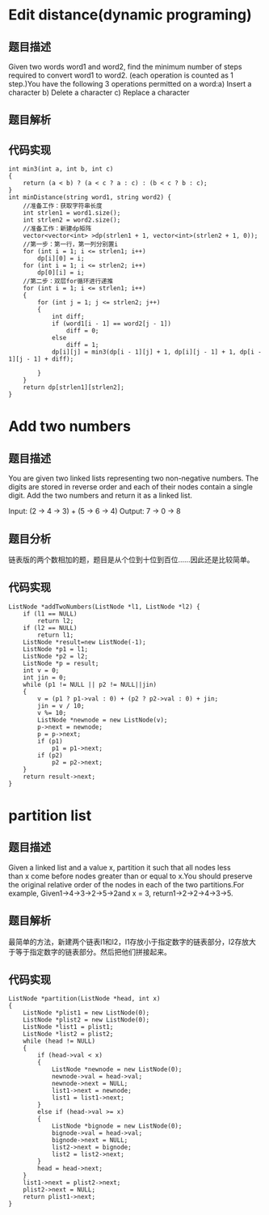 # Edit distance(dynamic programing)

## 题目描述

Given two words word1 and word2, find the minimum number of steps required to convert word1 to word2. (each operation is counted as 1 step.)You have the following 3 operations permitted on a word:a) Insert a character
b) Delete a character
c) Replace a character

## 题目解析

## 代码实现

```
int min3(int a, int b, int c)
{
	return (a < b) ? (a < c ? a : c) : (b < c ? b : c);
}
int minDistance(string word1, string word2) {
	//准备工作：获取字符串长度
	int strlen1 = word1.size();
	int strlen2 = word2.size();
	//准备工作：新建dp矩阵
	vector<vector<int> >dp(strlen1 + 1, vector<int>(strlen2 + 1, 0));
	//第一步：第一行，第一列分别置i
	for (int i = 1; i <= strlen1; i++)
		dp[i][0] = i;
	for (int i = 1; i <= strlen2; i++)
		dp[0][i] = i;
	//第二步：双层for循环进行递推
	for (int i = 1; i <= strlen1; i++)
	{
		for (int j = 1; j <= strlen2; j++)
		{
			int diff;
			if (word1[i - 1] == word2[j - 1])
				diff = 0;
			else
				diff = 1;
			dp[i][j] = min3(dp[i - 1][j] + 1, dp[i][j - 1] + 1, dp[i - 1][j - 1] + diff);

		}
	}
	return dp[strlen1][strlen2];
}
```

# Add two numbers

## 题目描述

You are given two linked lists representing two non-negative numbers. The digits are stored in reverse order and each of their nodes contain a single digit. Add the two numbers and return it as a linked list.

Input: (2 -> 4 -> 3) + (5 -> 6 -> 4)
Output: 7 -> 0 -> 8

## 题目分析

链表版的两个数相加的题，题目是从个位到十位到百位……因此还是比较简单。

## 代码实现

```
ListNode *addTwoNumbers(ListNode *l1, ListNode *l2) {
	if (l1 == NULL)
		return l2;
	if (l2 == NULL)
		return l1;
	ListNode *result=new ListNode(-1);
	ListNode *p1 = l1;
	ListNode *p2 = l2;
	ListNode *p = result;
	int v = 0;
	int jin = 0;
	while (p1 != NULL || p2 != NULL||jin)
	{
		v = (p1 ? p1->val : 0) + (p2 ? p2->val : 0) + jin;
		jin = v / 10;
		v %= 10;
		ListNode *newnode = new ListNode(v);
		p->next = newnode;
		p = p->next;
		if (p1)
			p1 = p1->next;
		if (p2)
			p2 = p2->next;
	}
	return result->next;
}
```

# partition list

## 题目描述


Given a linked list and a value x, partition it such that all nodes less than x come before nodes greater than or equal to x.You should preserve the original relative order of the nodes in each of the two partitions.For example,
Given1->4->3->2->5->2and x = 3,
return1->2->2->4->3->5.

## 题目解析

最简单的方法，新建两个链表l1和l2，l1存放小于指定数字的链表部分，l2存放大于等于指定数字的链表部分。然后把他们拼接起来。

## 代码实现

```
ListNode *partition(ListNode *head, int x)
{
	ListNode *plist1 = new ListNode(0);
	ListNode *plist2 = new ListNode(0);
	ListNode *list1 = plist1;
	ListNode *list2 = plist2;
	while (head != NULL)
	{
		if (head->val < x)
		{
			ListNode *newnode = new ListNode(0);
			newnode->val = head->val;
			newnode->next = NULL;
			list1->next = newnode;
			list1 = list1->next;
		}
		else if (head->val >= x)
		{
			ListNode *bignode = new ListNode(0);
			bignode->val = head->val;
			bignode->next = NULL;
			list2->next = bignode;
			list2 = list2->next;
		}
		head = head->next;
	}
	list1->next = plist2->next;
	plist2->next = NULL;
	return plist1->next;
}
```